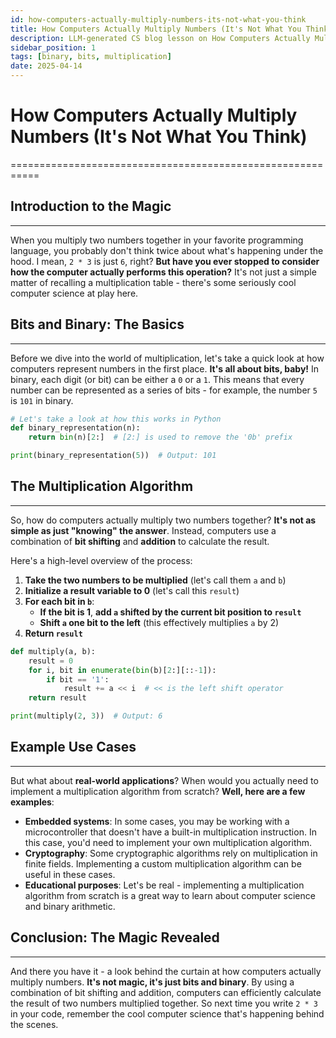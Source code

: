 ```yaml
---
id: how-computers-actually-multiply-numbers-its-not-what-you-think
title: How Computers Actually Multiply Numbers (It's Not What You Think)
description: LLM-generated CS blog lesson on How Computers Actually Multiply Numbers (It's Not What You Think).
sidebar_position: 1
tags: [binary, bits, multiplication]
date: 2025-04-14
---
```


# How Computers Actually Multiply Numbers (It's Not What You Think)
===========================================================

## Introduction to the Magic
-----------------------------

When you multiply two numbers together in your favorite programming language, you probably don't think twice about what's happening under the hood. I mean, `2 * 3` is just `6`, right? **But have you ever stopped to consider how the computer actually performs this operation?** It's not just a simple matter of recalling a multiplication table - there's some seriously cool computer science at play here.

## Bits and Binary: The Basics
-----------------------------

Before we dive into the world of multiplication, let's take a quick look at how computers represent numbers in the first place. **It's all about bits, baby!** In binary, each digit (or bit) can be either a `0` or a `1`. This means that every number can be represented as a series of bits - for example, the number `5` is `101` in binary.

```python
# Let's take a look at how this works in Python
def binary_representation(n):
    return bin(n)[2:]  # [2:] is used to remove the '0b' prefix

print(binary_representation(5))  # Output: 101
```

## The Multiplication Algorithm
---------------------------

So, how do computers actually multiply two numbers together? **It's not as simple as just "knowing" the answer**. Instead, computers use a combination of **bit shifting** and **addition** to calculate the result.

Here's a high-level overview of the process:

1. **Take the two numbers to be multiplied** (let's call them `a` and `b`)
2. **Initialize a result variable to 0** (let's call this `result`)
3. **For each bit in `b`**:
	* **If the bit is 1**, **add `a` shifted by the current bit position to `result`**
	* **Shift `a` one bit to the left** (this effectively multiplies `a` by 2)
4. **Return `result`**

```python
def multiply(a, b):
    result = 0
    for i, bit in enumerate(bin(b)[2:][::-1]):
        if bit == '1':
            result += a << i  # << is the left shift operator
    return result

print(multiply(2, 3))  # Output: 6
```

## Example Use Cases
-------------------

But what about **real-world applications**? When would you actually need to implement a multiplication algorithm from scratch? **Well, here are a few examples**:

* **Embedded systems**: In some cases, you may be working with a microcontroller that doesn't have a built-in multiplication instruction. In this case, you'd need to implement your own multiplication algorithm.
* **Cryptography**: Some cryptographic algorithms rely on multiplication in finite fields. Implementing a custom multiplication algorithm can be useful in these cases.
* **Educational purposes**: Let's be real - implementing a multiplication algorithm from scratch is a great way to learn about computer science and binary arithmetic.

## Conclusion: The Magic Revealed
---------------------------------

And there you have it - a look behind the curtain at how computers actually multiply numbers. **It's not magic, it's just bits and binary**. By using a combination of bit shifting and addition, computers can efficiently calculate the result of two numbers multiplied together. So next time you write `2 * 3` in your code, remember the cool computer science that's happening behind the scenes.
